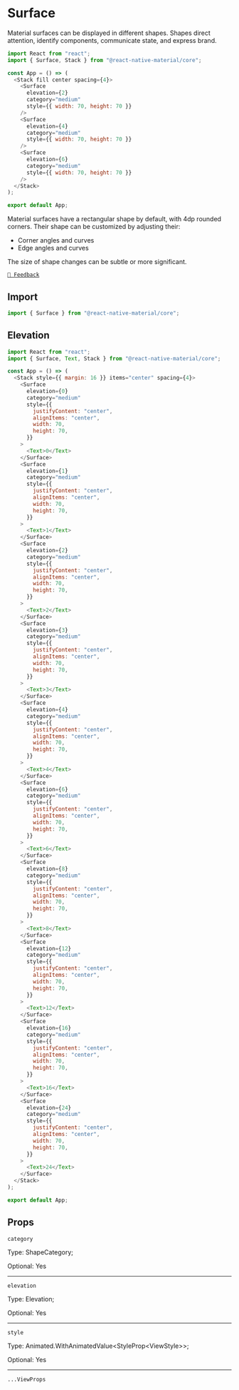 # Surface

Material surfaces can be displayed in different shapes. Shapes direct attention, identify components, communicate state,
and express brand.

```js with-preview
import React from "react";
import { Surface, Stack } from "@react-native-material/core";

const App = () => (
  <Stack fill center spacing={4}>
    <Surface
      elevation={2}
      category="medium"
      style={{ width: 70, height: 70 }}
    />
    <Surface
      elevation={4}
      category="medium"
      style={{ width: 70, height: 70 }}
    />
    <Surface
      elevation={6}
      category="medium"
      style={{ width: 70, height: 70 }}
    />
  </Stack>
);

export default App;
```

Material surfaces have a rectangular shape by default, with 4dp rounded corners. Their shape can be customized by
adjusting their:

- Corner angles and curves
- Edge angles and curves

The size of shape changes can be subtle or more significant.

[`💬 Feedback`](https://github.com/yamankatby/react-native-material/labels/component%3A%20Surface)

## Import

```js
import { Surface } from "@react-native-material/core";
```

## Elevation

```js with-preview
import React from "react";
import { Surface, Text, Stack } from "@react-native-material/core";

const App = () => (
  <Stack style={{ margin: 16 }} items="center" spacing={4}>
    <Surface
      elevation={0}
      category="medium"
      style={{
        justifyContent: "center",
        alignItems: "center",
        width: 70,
        height: 70,
      }}
    >
      <Text>0</Text>
    </Surface>
    <Surface
      elevation={1}
      category="medium"
      style={{
        justifyContent: "center",
        alignItems: "center",
        width: 70,
        height: 70,
      }}
    >
      <Text>1</Text>
    </Surface>
    <Surface
      elevation={2}
      category="medium"
      style={{
        justifyContent: "center",
        alignItems: "center",
        width: 70,
        height: 70,
      }}
    >
      <Text>2</Text>
    </Surface>
    <Surface
      elevation={3}
      category="medium"
      style={{
        justifyContent: "center",
        alignItems: "center",
        width: 70,
        height: 70,
      }}
    >
      <Text>3</Text>
    </Surface>
    <Surface
      elevation={4}
      category="medium"
      style={{
        justifyContent: "center",
        alignItems: "center",
        width: 70,
        height: 70,
      }}
    >
      <Text>4</Text>
    </Surface>
    <Surface
      elevation={6}
      category="medium"
      style={{
        justifyContent: "center",
        alignItems: "center",
        width: 70,
        height: 70,
      }}
    >
      <Text>6</Text>
    </Surface>
    <Surface
      elevation={8}
      category="medium"
      style={{
        justifyContent: "center",
        alignItems: "center",
        width: 70,
        height: 70,
      }}
    >
      <Text>8</Text>
    </Surface>
    <Surface
      elevation={12}
      category="medium"
      style={{
        justifyContent: "center",
        alignItems: "center",
        width: 70,
        height: 70,
      }}
    >
      <Text>12</Text>
    </Surface>
    <Surface
      elevation={16}
      category="medium"
      style={{
        justifyContent: "center",
        alignItems: "center",
        width: 70,
        height: 70,
      }}
    >
      <Text>16</Text>
    </Surface>
    <Surface
      elevation={24}
      category="medium"
      style={{
        justifyContent: "center",
        alignItems: "center",
        width: 70,
        height: 70,
      }}
    >
      <Text>24</Text>
    </Surface>
  </Stack>
);

export default App;
```

## Props

`category`

Type: ShapeCategory;

Optional: Yes

---

`elevation`

Type: Elevation;

Optional: Yes

---

`style`

Type: Animated.WithAnimatedValue<StyleProp<ViewStyle\>\>;

Optional: Yes

---

`...ViewProps`
